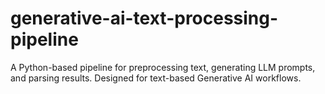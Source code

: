 # generative-ai-text-processing-pipeline
A Python-based pipeline for preprocessing text, generating LLM prompts, and parsing results. Designed for text-based Generative AI workflows.
